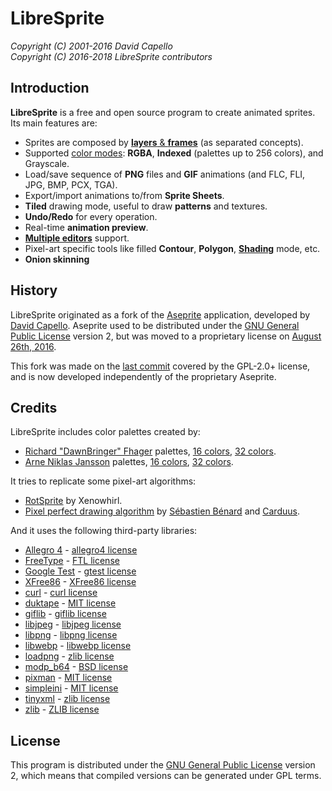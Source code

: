 # LibreSprite

*Copyright (C) 2001-2016 David Capello* <br />
*Copyright (C) 2016-2018 LibreSprite contributors* <br />

## Introduction

**LibreSprite** is a free and open source program to create animated sprites.
Its main features are:

* Sprites are composed by [**layers** &amp; **frames**](http://www.aseprite.org/docs/timeline/) (as separated concepts).
* Supported [color modes](http://www.aseprite.org/docs/color/): **RGBA**, **Indexed** (palettes up to 256
  colors), and Grayscale.
* Load/save sequence of **PNG** files and **GIF** animations (and
  FLC, FLI, JPG, BMP, PCX, TGA).
* Export/import animations to/from **Sprite Sheets**.
* **Tiled** drawing mode, useful to draw **patterns** and textures.
* **Undo/Redo** for every operation.
* Real-time **animation preview**.
* [**Multiple editors**](http://www.aseprite.org/docs/workspace/#drag-and-drop-tabs) support.
* Pixel-art specific tools like filled **Contour**, **Polygon**, [**Shading**](http://www.aseprite.org/docs/shading/) mode, etc.
* **Onion skinning**

## History

LibreSprite originated as a fork of the [Aseprite](https://www.aseprite.org/)
application, developed by [David Capello](https://github.com/dacap).
Aseprite used to be distributed under the [GNU General Public License](LICENSE.txt)
version 2, but was moved to a proprietary license on
[August 26th, 2016](https://github.com/aseprite/aseprite/commit/5ecc356a41c8e29977f8608d8826489d24f5fa6c).

This fork was made on the [last commit](https://github.com/aseprite/aseprite/commit/03be4aa23db465219962f4c62410f628e7392545)
covered by the GPL-2.0+ license, and is now developed independently of the
proprietary Aseprite.

## Credits

LibreSprite includes color palettes created by:

* [Richard "DawnBringer" Fhager](http://pixeljoint.com/p/23821.htm) palettes, [16 colors](http://pixeljoint.com/forum/forum_posts.asp?TID=12795),  [32 colors](http://pixeljoint.com/forum/forum_posts.asp?TID=16247).
* [Arne Niklas Jansson](http://androidarts.com/) palettes, [16 colors](http://androidarts.com/palette/16pal.htm), [32 colors](http://wayofthepixel.net/index.php?topic=15824.msg144494).

It tries to replicate some pixel-art algorithms:

* [RotSprite](http://forums.sonicretro.org/index.php?showtopic=8848&st=15&p=159754&#entry159754) by Xenowhirl.
* [Pixel perfect drawing algorithm](http://deepnight.net/pixel-perfect-drawing/) by [Sébastien Bénard](https://twitter.com/deepnightfr) and [Carduus](https://twitter.com/CarduusHimself/status/420554200737935361).

And it uses the following third-party libraries:

* [Allegro 4](http://alleg.sourceforge.net/) - [allegro4 license](https://github.com/LibreSprite/tree/master/docs/licenses/allegro4-LICENSE.txt)
* [FreeType](http://www.freetype.org/) - [FTL license](https://github.com/LibreSprite/tree/master/docs/licenses/FTL.txt)
* [Google Test](https://github.com/google/googletest) - [gtest license](https://github.com/LibreSprite/tree/master/docs/licenses/gtest-LICENSE.txt)
* [XFree86](http://www.x.org/) - [XFree86 license](https://github.com/LibreSprite/tree/master/docs/licenses/XFree86-LICENSE.txt)
* [curl](http://curl.haxx.se/) - [curl license](https://github.com/LibreSprite/tree/master/docs/licenses/curl-LICENSE.txt)
* [duktape](http://duktape.org/) - [MIT license](https://github.com/LibreSprite/tree/master/third_party/duktape/LICENSE.txt)
* [giflib](http://sourceforge.net/projects/giflib/) - [giflib license](https://github.com/LibreSprite/tree/master/docs/licenses/giflib-LICENSE.txt)
* [libjpeg](http://www.ijg.org/) - [libjpeg license](https://github.com/LibreSprite/tree/master/docs/licenses/libjpeg-LICENSE.txt)
* [libpng](http://www.libpng.org/pub/png/) - [libpng license](https://github.com/LibreSprite/tree/master/docs/licenses/libpng-LICENSE.txt)
* [libwebp](https://developers.google.com/speed/webp/) - [libwebp license](https://chromium.googlesource.com/webm/libwebp/+/master/COPYING)
* [loadpng](http://tjaden.strangesoft.net/loadpng/) - [zlib license](https://github.com/LibreSprite/tree/master/docs/licenses/ZLIB.txt)
* [modp_b64](https://github.com/LibreSprite/tree/master/third_party/modp_b64/modp_b64.h) - [BSD license](https://github.com/LibreSprite/tree/master/third_party/modp_b64/LICENSE)
* [pixman](http://www.pixman.org/) - [MIT license](http://cgit.freedesktop.org/pixman/plain/COPYING)
* [simpleini](https://github.com/aseprite/simpleini/) - [MIT license](https://github.com/aseprite/simpleini/blob/aseprite/LICENCE.txt)
* [tinyxml](http://www.sourceforge.net/projects/tinyxml) - [zlib license](https://github.com/LibreSprite/tree/master/docs/licenses/ZLIB.txt)
* [zlib](http://www.gzip.org/zlib/) - [ZLIB license](https://github.com/LibreSprite/tree/master/docs/licenses/ZLIB.txt)

## License

This program is distributed under the [GNU General Public License](LICENSE.txt)
version 2, which means that compiled versions can be generated under GPL terms.
